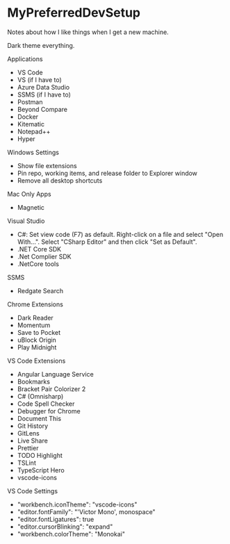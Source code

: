 # MyPreferredDevSetup
Notes about how I like things when I get a new machine.

Dark theme everything.

Applications
- VS Code
- VS (if I have to)
- Azure Data Studio
- SSMS (if I have to)
- Postman
- Beyond Compare
- Docker
- Kitematic
- Notepad++
- Hyper

Windows Settings
- Show file extensions
- Pin repo, working items, and release folder to Explorer window
- Remove all desktop shortcuts

Mac Only Apps
- Magnetic

Visual Studio
- C#: Set view code (F7) as default. Right-click on a file and select "Open With...". Select "CSharp Editor" and then click "Set as Default".
- .NET Core SDK
- .Net Complier SDK 
- .NetCore tools

SSMS
- Redgate Search

Chrome Extensions
- Dark Reader
- Momentum
- Save to Pocket
- uBlock Origin
- Play Midnight

VS Code Extensions
- Angular Language Service
- Bookmarks
- Bracket Pair Colorizer 2
- C# (Omnisharp)
- Code Spell Checker
- Debugger for Chrome
- Document This
- Git History
- GitLens
- Live Share
- Prettier
- TODO Highlight
- TSLint
- TypeScript Hero
- vscode-icons

VS Code Settings
- "workbench.iconTheme": "vscode-icons"
- "editor.fontFamily": "'Victor Mono', monospace"
- "editor.fontLigatures": true
- "editor.cursorBlinking": "expand"
- "workbench.colorTheme": "Monokai"
